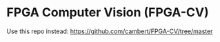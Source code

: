 # FPGA Computer Vision (FPGA-CV)

Use this repo instead: https://github.com/cambert/FPGA-CV/tree/master
